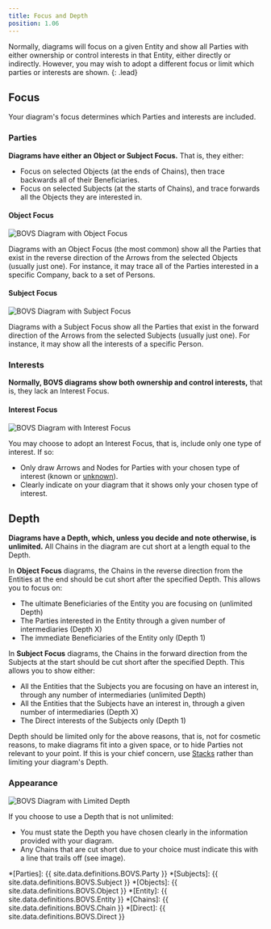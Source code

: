 ```yaml
---
title: Focus and Depth
position: 1.06
---
```


Normally, diagrams will focus on a given Entity and show all Parties with either ownership or control interests in that Entity, either directly or indirectly. However, you may wish to adopt a different focus or limit which parties or interests are shown.
{: .lead}


## Focus

Your diagram's focus determines which Parties and interests are included.

### Parties

**Diagrams have either an Object or Subject Focus.** That is, they either:

* Focus on selected Objects (at the ends of Chains), then trace backwards all of their Beneficiaries.
* Focus on selected Subjects (at the starts of Chains), and trace forwards all the Objects they are interested in.

#### Object Focus

![BOVS Diagram with Object Focus]()

Diagrams with an Object Focus (the most common) show all the Parties that exist in the reverse direction of the Arrows from the selected Objects (usually just one). For instance, it may trace all of the Parties interested in a specific Company, back to a set of Persons.

#### Subject Focus

![BOVS Diagram with Subject Focus]()

Diagrams with a Subject Focus show all the Parties that exist in the forward direction of the Arrows from the selected Subjects (usually just one). For instance, it may show all the interests of a specific Person.

### Interests

**Normally, BOVS diagrams show both ownership and control interests,** that is, they lack an Interest Focus.

#### Interest Focus

![BOVS Diagram with Interest Focus]()

You may choose to adopt an Interest Focus, that is, include only one type of interest. If so:

* Only draw Arrows and Nodes for Parties with your chosen type of interest (known or [unknown](/visualisation/core/unknowns)).
* Clearly indicate on your diagram that it shows only your chosen type of interest.


## Depth

**Diagrams have a Depth, which, unless you decide and note otherwise, is unlimited.** All Chains in the diagram are cut short at a length equal to the Depth.

In **Object Focus** diagrams, the Chains in the reverse direction from the Entities at the end should be cut short after the specified Depth. This allows you to focus on:

* The ultimate Beneficiaries of the Entity you are focusing on (unlimited Depth)
* The Parties interested in the Entity through a given number of intermediaries (Depth X)
* The immediate Beneficiaries of the Entity only (Depth 1)

In **Subject Focus** diagrams, the Chains in the forward direction from the Subjects at the start should be cut short after the specified Depth. This allows you to show either:

* All the Entities that the Subjects you are focusing on have an interest in, through any number of intermediaries (unlimited Depth)
* All the Entities that the Subjects have an interest in, through a given number of intermediaries (Depth X)
* The Direct interests of the Subjects only (Depth 1)

Depth should be limited only for the above reasons, that is, not for cosmetic reasons, to make diagrams fit into a given space, or to hide Parties not relevant to your point. If this is your chief concern, use [Stacks](/visualisation/core/stacks) rather than limiting your diagram's Depth.

### Appearance

![BOVS Diagram with Limited Depth]()

If you choose to use a Depth that is not unlimited:

* You must state the Depth you have chosen clearly in the information provided with your diagram.
* Any Chains that are cut short due to your choice must indicate this with a line that trails off (see image).


*[Parties]: {{ site.data.definitions.BOVS.Party }}
*[Subjects]: {{ site.data.definitions.BOVS.Subject }}
*[Objects]: {{ site.data.definitions.BOVS.Object }}
*[Entity]: {{ site.data.definitions.BOVS.Entity }}
*[Chains]: {{ site.data.definitions.BOVS.Chain }}
*[Direct]: {{ site.data.definitions.BOVS.Direct }}